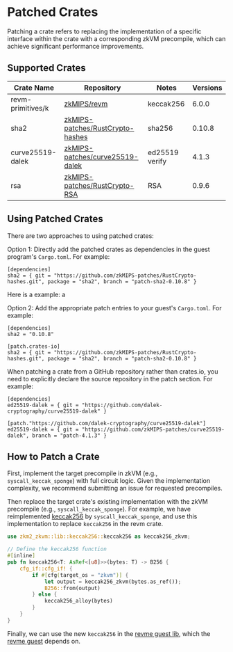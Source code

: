 # Patched Crates

Patching a crate refers to replacing the implementation of a specific interface within the crate with a corresponding zkVM precompile, which can achieve significant performance improvements.

## Supported Crates

| **Crate Name**        | **Repository**                                               | **Notes**      | **Versions** |
| ----------------- | ------------------------------------------------------------ | -------------- | ------------ |
| revm-primitives/k | [zkMIPS/revm](https://github.com/zkMIPS/revm)                | keccak256      | 6.0.0        |
| sha2              | [zkMIPS-patches/RustCrypto-hashes](https://github.com/zkMIPS-patches/RustCrypto-hashes) | sha256         | 0.10.8       |
| curve25519-dalek  | [zkMIPS-patches/curve25519-dalek](https://github.com/zkMIPS-patches/curve25519-dalek) | ed25519 verify | 4.1.3        |
| rsa               | [zkMIPS-patches/RustCrypto-RSA](https://github.com/zkMIPS-patches/RustCrypto-RSA) | RSA            | 0.9.6        |

## Using Patched Crates

There are two approaches to using patched crates:

Option 1: Directly add the patched crates as dependencies in the guest program's `Cargo.toml`. For example:

```
[dependencies]
sha2 = { git = "https://github.com/zkMIPS-patches/RustCrypto-hashes.git", package = "sha2", branch = "patch-sha2-0.10.8" }
```

Here is a example: a

Option 2: Add the appropriate patch entries to your guest's `Cargo.toml`. For example:

```
[dependencies]
sha2 = "0.10.8"

[patch.crates-io]
sha2 = { git = "https://github.com/zkMIPS-patches/RustCrypto-hashes.git", package = "sha2", branch = "patch-sha2-0.10.8" }
```

When patching a crate from a GitHub repository rather than crates.io, you need to explicitly declare the source repository in the patch section. For example:

```
[dependencies]
ed25519-dalek = { git = "https://github.com/dalek-cryptography/curve25519-dalek" }

[patch."https://github.com/dalek-cryptography/curve25519-dalek"]
ed25519-dalek = { git = "https://github.com/zkMIPS-patches/curve25519-dalek", branch = "patch-4.1.3" }
```

## How to Patch a Crate

First, implement the target precompile in zkVM (e.g., `syscall_keccak_sponge`) with full circuit logic. Given the implementation complexity, we recommend submitting an issue for requested precompiles.

Then replace the target crate's existing implementation with the zkVM precompile (e.g., `syscall_keccak_sponge`). For example, we have reimplemented [keccak256](https://github.com/zkMIPS/zkm2/blob/dev/init/crates/zkvm/lib/src/keccak256.rs) by `syscall_keccak_sponge`, and use this implementation to replace `keccak256` in the revm crate.

```rust
use zkm2_zkvm::lib::keccak256::keccak256 as keccak256_zkvm;

// Define the keccak256 function
#[inline]
pub fn keccak256<T: AsRef<[u8]>>(bytes: T) -> B256 {
    cfg_if::cfg_if! {
        if #[cfg(target_os = "zkvm")] {
            let output = keccak256_zkvm(bytes.as_ref());
            B256::from(output)
        } else {
            keccak256_alloy(bytes)
        }
    }
}
```

Finally, we can use the new `keccak256` in the [revme guest lib](https://github.com/zkMIPS/revme/blob/cbor-zkm2/guest/src/lib.rs), which the [revme guest](https://github.com/zkMIPS/zkm2/tree/dev/init/examples/revme/guest) depends on.
